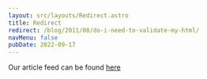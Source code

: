 ```yaml
---
layout: src/layouts/Redirect.astro
title: Redirect
redirect: /blog/2011/08/do-i-need-to-validate-my-html/
navMenu: false
pubDate: 2022-09-17
---
```

<div>
Our article feed can be found <a href="/blog/2011/08/do-i-need-to-validate-my-html/">here</a>
</div>
